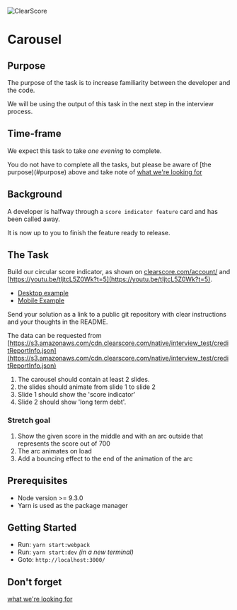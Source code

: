 ![ClearScore](https://github.com/ClearScore/tech-screen/blob/master/assets/clearscore.png)

# Carousel

## Purpose

The purpose of the task is to increase familiarity between the developer and the code.

We will be using the output of this task in the next step in the interview process.

## Time-frame

We expect this task to take *one evening* to complete.

You do not have to complete all the tasks, but please be aware of [the purpose)(#purpose) above and take note of [what we're looking for](../README.md#what-were-looking-for)

## Background

A developer is halfway through a `score indicator feature` card and has been called away.

It is now up to you to finish the feature ready to release.

## The Task

Build our circular score indicator, as shown on [clearscore.com/account/](https://www.clearscore.com/account/) and [https://youtu.be/tIjtcL5Z0Wk?t=5](https://youtu.be/tIjtcL5Z0Wk?t=5).
 * [Desktop example](./docs/score-indicator-desktop.jpg) 
 * [Mobile Example](./docs/score-indicator-mobile.jpg)

Send your solution as a link to a public git repository with clear instructions and your thoughts in the README.

The data can be requested from [https://s3.amazonaws.com/cdn.clearscore.com/native/interview_test/creditReportInfo.json](https://s3.amazonaws.com/cdn.clearscore.com/native/interview_test/creditReportInfo.json)

 1. The carousel should contain at least 2 slides.
 2. the slides should animate from slide 1 to slide 2
 3. Slide 1 should show the 'score indicator'
 4. Slide 2 should show 'long term debt'.

### Stretch goal

 1. Show the given score in the middle and with an arc outside that represents the score out of 700
 2. The arc animates on load
 3. Add a bouncing effect to the end of the animation of the arc

## Prerequisites

 * Node version >= 9.3.0
 * Yarn is used as the package manager

## Getting Started

 * Run: `yarn start:webpack`
 * Run: `yarn start:dev` _(in a new terminal)_
 * Goto: `http://localhost:3000/`



## Don't forget

[what we're looking for](https://github.com/ClearScore/tech-screen#what-were-looking-for)
